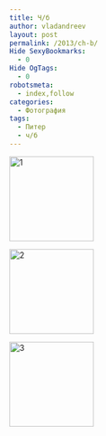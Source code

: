 ```yaml
---
title: Ч/б
author: vladandreev
layout: post
permalink: /2013/ch-b/
Hide SexyBookmarks:
  - 0
Hide OgTags:
  - 0
robotsmeta:
  - index,follow
categories:
  - Фотография
tags:
  - Питер
  - ч/б
---
```

<div id='gallery-20' class='gallery galleryid-705 gallery-columns-3 gallery-size-thumbnail'>
  <dl class='gallery-item'>
    <dt class='gallery-icon landscape'>
      <a href='http://re-coders.com/blog/2013/ch-b/olympus-digital-camera-60/'><img width="150" height="150" src="http://re-coders.com/blog/wp-content/uploads/2013/05/P5093427_bw_c-150x150.jpg" class="attachment-thumbnail" alt="1" /></a>
    </dt>
  </dl>
  
  <dl class='gallery-item'>
    <dt class='gallery-icon landscape'>
      <a href='http://re-coders.com/blog/2013/ch-b/olympus-digital-camera-58/'><img width="150" height="150" src="http://re-coders.com/blog/wp-content/uploads/2013/05/P5043227_bw_c-150x150.jpg" class="attachment-thumbnail" alt="2" /></a>
    </dt>
  </dl>
  
  <dl class='gallery-item'>
    <dt class='gallery-icon landscape'>
      <a href='http://re-coders.com/blog/2013/ch-b/olympus-digital-camera-59/'><img width="150" height="150" src="http://re-coders.com/blog/wp-content/uploads/2013/05/P5093404_bw_c-150x150.jpg" class="attachment-thumbnail" alt="3" /></a>
    </dt>
  </dl>
  
  <br style="clear: both" />
</div>